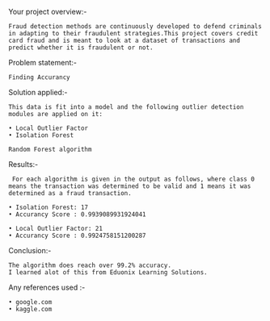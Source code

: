 Your project overview:-

	Fraud detection methods are continuously developed to defend criminals in adapting to their fraudulent strategies.This project covers credit card fraud and is meant to look at a dataset of transactions and predict whether it is fraudulent or not. 

Problem statement:-

	Finding Accurancy

Solution applied:-

	This data is fit into a model and the following outlier detection modules are applied on it:
	
	• Local Outlier Factor
	• Isolation Forest 
	
	Random Forest algorithm 

Results:-

	 For each algorithm is given in the output as follows, where class 0 means the transaction was determined to be valid and 1 means it was determined as a fraud transaction.

	• Isolation Forest: 17
	• Accurancy Score : 0.9939089931924041

	• Local Outlier Factor: 21
	• Accurancy Score : 0.9924758151200287

Conclusion:-

	The algorithm does reach over 99.2% accuracy.
	I learned alot of this from Eduonix Learning Solutions.

Any references used :- 

	• google.com
	• kaggle.com
	
